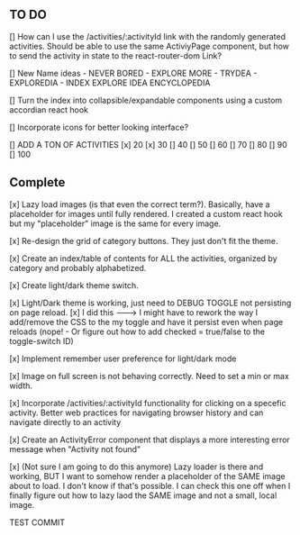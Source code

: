 ## TO DO

[] How can I use the /activities/:activityId link with the randomly generated activities. Should be able to use the same ActiviyPage component, but how to send the activity in state to the react-router-dom Link? 

[] New Name ideas
    - NEVER BORED
    - EXPLORE MORE
    - TRYDEA
    - EXPLOREDIA
    - INDEX EXPLORE IDEA ENCYCLOPEDIA

[] Turn the index into collapsible/expandable components using a custom accordian react hook

[] Incorporate icons for better looking interface?

[] ADD A TON OF ACTIVITIES
    [x] 20
    [x] 30 
    [] 40
    [] 50
    [] 60
    [] 70
    [] 80
    [] 90
    [] 100

## Complete

[x] Lazy load images (is that even the correct term?). Basically, have a placeholder for images until fully rendered. I created a custom react hook but my "placeholder" image is the same for every image.

[x] Re-design the grid of category buttons. They just don't fit the theme.

[x] Create an index/table of contents for ALL the activities, organized by category and probably alphabetized.

[x] Create light/dark theme switch.

[x] Light/Dark theme is working, just need to DEBUG TOGGLE not persisting on page reload.
   [x] I did this ---> I might have to rework the way I add/remove the CSS to the my toggle and have it persist even when page reloads
    (nope! - Or figure out how to add checked = true/false to the toggle-switch ID)

[x] Implement remember user preference for light/dark mode

[x] Image on full screen is not behaving correctly. Need to set a min or max width.

[x] Incorporate /activities/:activityId functionality for clicking on a specefic activity. Better web practices for navigating browser history and can navigate directly to an activity

[x] Create an ActivityError component that displays a more interesting error message when "Activity not found"

[x] (Not sure I am going to do this anymore) Lazy loader is there and working, BUT I want to somehow render a placeholder of the SAME image about to load. I don't know if that's possible. I can check this one off when I finally figure out how to lazy laod the SAME image and not a small, local image. 

TEST COMMIT